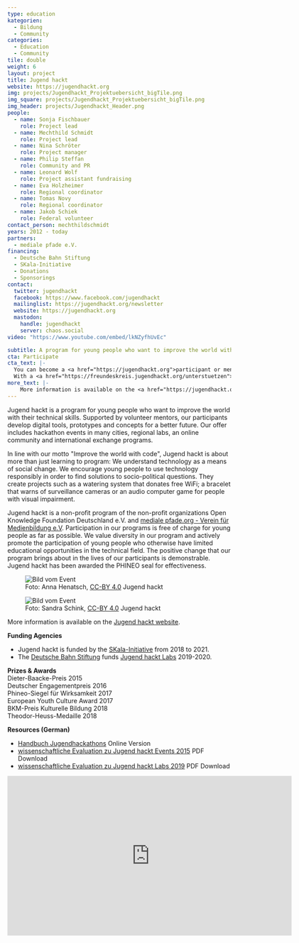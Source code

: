 ```yaml
---
type: education
kategorien:
  - Bildung
  - Community
categories:
  - Education
  - Community
tile: double
weight: 6
layout: project
title: Jugend hackt
website: https://jugendhackt.org
img: projects/Jugendhackt_Projektuebersicht_bigTile.png
img_square: projects/Jugendhackt_Projektuebersicht_bigTile.png
img_header: projects/Jugendhackt_Header.png
people:
  - name: Sonja Fischbauer
    role: Project lead
  - name: Mechthild Schmidt
    role: Project lead
  - name: Nina Schröter
    role: Project manager
  - name: Philip Steffan
    role: Community and PR
  - name: Leonard Wolf
    role: Project assistant fundraising   
  - name: Eva Holzheimer
    role: Regional coordinator
  - name: Tomas Novy
    role: Regional coordinator
  - name: Jakob Schiek
    role: Federal volunteer     
contact_person: mechthildschmidt
years: 2012 - today
partners:
  - mediale pfade e.V.
financing:
  - Deutsche Bahn Stiftung
  - SKala-Initiative
  - Donations
  - Sponsorings
contact:
  twitter: jugendhackt
  facebook: https://www.facebook.com/jugendhackt
  mailinglist: https://jugendhackt.org/newsletter
  website: https://jugendhackt.org
  mastodon:
    handle: jugendhackt
    server: chaos.social
video: "https://www.youtube.com/embed/lkNZyfhUvEc"

subtitle: A program for young people who want to improve the world with their technical skills
cta: Participate
cta_text: |-
  You can become a <a href="https://jugendhackt.org">participant or mentor</a>.<br>
  With a <a href="https://freundeskreis.jugendhackt.org/unterstuetzen">donation or sponsoring membership</a> you support the next generation of responsible, world-improving technicians. For sponsorings and cooperations, please <a href="mailto:sonja.fischbauer@okfn.de">contact us via email</a>.
more_text: |-
    More information is available on the <a href="https://jugendhackt.org/">Jugend hackt website</a>.
---
```


Jugend hackt is a program for young people who want to improve the world with their technical skills. Supported by volunteer mentors, our participants develop digital tools, prototypes and concepts for a better future. Our offer includes hackathon events in many cities, regional labs, an online community and international exchange programs.

In line with our motto "Improve the world with code", Jugend hackt is about more than just learning to program: We understand technology as a means of social change. We encourage young people to use technology responsibly in order to find solutions to socio-political questions. They create projects such as a watering system that donates free WiFi; a bracelet that warns of surveillance cameras or an audio computer game for people with visual impairment.

Jugend hackt is a non-profit program of the non-profit organizations Open Knowledge Foundation Deutschland e.V. and [mediale pfade.org - Verein für Medienbildung e.V](https://medialepfade.org). Participation in our programs is free of charge for young people as far as possible. We value diversity in our program and actively promote the participation of young people who otherwise have limited educational opportunities in the technical field. The positive change that our program brings about in the lives of our participants is demonstrable. Jugend hackt has been awarded the PHINEO seal for effectiveness.

<div class="two-img offset-lg-2">
    <figure class="license">
        <img alt="Bild vom Event" src="/files/projects/jugendhackt_img_1.jpg">
        <figcaption>Foto: Anna Henatsch, <a href="https://creativecommons.org/licenses/by/4.0/">CC-BY 4.0</a> Jugend hackt</figcaption>
    </figure>
    <figure class="license">
    <img alt="Bild vom Event" src="/files/projects/jugendhackt_img_2.jpg">
        <figcaption>Foto: Sandra Schink, <a href="https://creativecommons.org/licenses/by/4.0/">CC-BY 4.0</a> Jugend hackt</figcaption>
    </figure>
</div>

More information is available on the <a href="https://jugendhackt.org/">Jugend hackt website</a>.

**Funding Agencies**<br>
+ Jugend hackt is funded by the [SKala-Initiative](http://www.skala-initiative.de/initiative/) from 2018 to 2021. 
+ The [Deutsche Bahn Stiftung](https://www.deutschebahnstiftung.de/) funds [Jugend hackt Labs](https://jugendhackt.org/labs) 2019-2020. 

**Prizes & Awards** <br>
Dieter-Baacke-Preis 2015<br>
Deutscher Engagementpreis 2016<br>
Phineo-Siegel für Wirksamkeit 2017<br>
European Youth Culture Award 2017<br>
BKM-Preis Kulturelle Bildung 2018<br>
Theodor-Heuss-Medaille 2018

**Resources (German)**<br>
+ [Handbuch Jugendhackathons](http://www.handbuch.jugendhackt.de/) Online Version<br>
+ [wissenschaftliche Evaluation zu Jugend hackt Events 2015](https://jugendhackt.org/files/2015/03/Jugend-hackt-Kurzversion.pdf) PDF Download<br>
+ [wissenschaftliche Evaluation zu Jugend hackt Labs 2019](https://jugendhackt.org/wp-content/uploads/2020/02/Jugend-hackt-Labs-Abschlussbericht-2020.pdf) PDF Download

<iframe width="640" height="360" src="https://www.youtube.com/embed/ZmD1_1EuhQ8" frameborder="0" allow="accelerometer; autoplay; encrypted-media; gyroscope; picture-in-picture" allowfullscreen></iframe>
